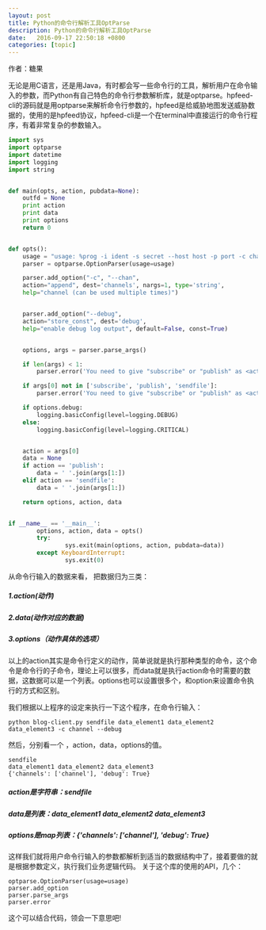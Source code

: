 ```yaml
---
layout: post
title: Python的命令行解析工具OptParse
description: Python的命令行解析工具OptParse
date:   2016-09-17 22:50:18 +0800 
categories: [topic]
---
```

作者：糖果

无论是用C语言，还是用Java，有时都会写一些命令行的工具，解析用户在命令输入的参数，而Python有自己特色的命令行参数解析库，就是optparse。hpfeed-cli的源码就是用optparse来解析命令行参数的，hpfeed是给威胁地图发送威胁数据的，使用的是hpfeed协议，hpfeed-cli是一个在terminal中直接运行的命令行程序，有着非常复杂的参数输入。


```python
import sys
import optparse
import datetime
import logging
import string


def main(opts, action, pubdata=None):
    outfd = None
    print action
    print data
    print options
    return 0


def opts():
    usage = "usage: %prog -i ident -s secret --host host -p port -c channel1 [-c channel2, ...] <action> [<data>]"
    parser = optparse.OptionParser(usage=usage)

    parser.add_option("-c", "--chan",
    action="append", dest='channels', nargs=1, type='string',
    help="channel (can be used multiple times)")


    parser.add_option("--debug",
    action="store_const", dest='debug',
    help="enable debug log output", default=False, const=True)


    options, args = parser.parse_args()

    if len(args) < 1:
        parser.error('You need to give "subscribe" or "publish" as <action>.')

    if args[0] not in ['subscribe', 'publish', 'sendfile']:
        parser.error('You need to give "subscribe" or "publish" as <action>.')

    if options.debug:
        logging.basicConfig(level=logging.DEBUG)
    else:
        logging.basicConfig(level=logging.CRITICAL)


    action = args[0]
    data = None
    if action == 'publish':
        data = ' '.join(args[1:])
    elif action == 'sendfile':
        data = ' '.join(args[1:])

    return options, action, data


if __name__ == '__main__':
        options, action, data = opts()
        try:
                sys.exit(main(options, action, pubdata=data))
        except KeyboardInterrupt:
                sys.exit(0)

```


从命令行输入的数据来看， 把数据归为三类：
##### 1.action(动作)
##### 2.data(动作对应的数据)
##### 3.options（动作具体的选项）

以上的action其实是命令行定义的动作，简单说就是执行那种类型的命令，这个命令是命令行的子命令，理论上可以很多，而data就是执行action命令时需要的数据，这数据可以是一个列表。options也可以设置很多个，和option来设置命令执行的方式和区别。


我们根据以上程序的设定来执行一下这个程序，在命令行输入：
```shell
python blog-client.py sendfile data_element1 data_element2 data_element3 -c channel --debug
```

然后，分别看一个 ，action，data，options的值。

```
sendfile
data_element1 data_element2 data_element3
{'channels': ['channel'], 'debug': True}
```

##### action是字符串：sendfile
##### data是列表：data_element1 data_element2 data_element3
##### options是map列表：{'channels': ['channel'], 'debug': True}

这样我们就将用户命令行输入的参数都解析到适当的数据结构中了，接着要做的就是根据参数定义，执行我们业务逻辑代码。
关于这个库的使用的API，几个：
```
optparse.OptionParser(usage=usage)
parser.add_option
parser.parse_args
parser.error
```

这个可以结合代码，领会一下意思吧!